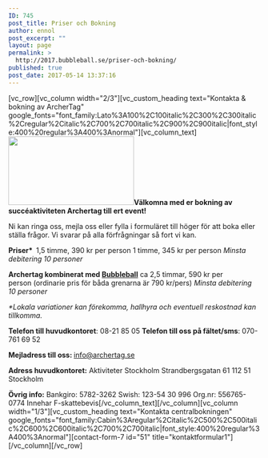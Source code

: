 ```yaml
---
ID: 745
post_title: Priser och Bokning
author: ennol
post_excerpt: ""
layout: page
permalink: >
  http://2017.bubbleball.se/priser-och-bokning/
published: true
post_date: 2017-05-14 13:37:16
---
```

[vc_row][vc_column width="2/3"][vc_custom_heading text="Kontakta &amp; bokning av ArcherTag" google_fonts="font_family:Lato%3A100%2C100italic%2C300%2C300italic%2Cregular%2Citalic%2C700%2C700italic%2C900%2C900italic|font_style:400%20regular%3A400%3Anormal"][vc_column_text]<strong><img class="size-full wp-image-71 alignright" src="http://2017.archertag.se/wp-content/uploads/2017/05/61132013-9Ya2U-1.jpg" alt="" width="251" height="137" />Välkomna med er bokning av succéaktiviteten Archertag till ert event! </strong>

Ni kan ringa oss, mejla oss eller fylla i formuläret till höger för att boka eller ställa frågor. Vi svarar på alla förfrågningar så fort vi kan.

<strong>Priser* </strong>
1,5 timme, 390 kr per person
1 timme, 345 kr per person
<em>Minsta debitering 10 personer</em>

<strong>Archertag kombinerat med <a href="http://www.bubbleball.se/" target="_blank" rel="noopener noreferrer">Bubbleball</a></strong>
ca 2,5 timmar, 590 kr per person (ordinarie pris för båda grenarna är 790 kr/pers)
<em>Minsta debitering 10 personer</em>

<em>*Lokala variationer kan förekomma, hallhyra och eventuell reskostnad kan tillkomma.</em>

<strong>Telefon till huvudkontoret</strong>: 08-21 85 05
<strong>Telefon till oss på fältet/sms</strong>: 070-761 69 52

<strong>Mejladress till oss: </strong>info@archertag.se

<strong>Adress huvudkontoret:</strong>
Aktiviteter Stockholm
Strandbergsgatan 61
112 51 Stockholm

<strong>Övrig info:</strong>
Bankgiro: 5782-3262
Swish: 123-54 30 996
Org.nr: 556765-0774
Innehar F-skattebevis[/vc_column_text][/vc_column][vc_column width="1/3"][vc_custom_heading text="Kontakta centralbokningen" google_fonts="font_family:Cabin%3Aregular%2Citalic%2C500%2C500italic%2C600%2C600italic%2C700%2C700italic|font_style:400%20regular%3A400%3Anormal"][contact-form-7 id="51" title="kontaktformular1"][/vc_column][/vc_row]